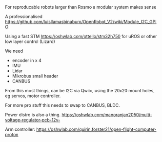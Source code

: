 For reproducable robots larger than Rosmo a modular system makes sense

A professionalised https://github.com/luisllamasbinaburo/OpenRobot_V2/wiki/Module_I2C_GPIO 

Using a fast STM https://oshwlab.com/ottello/stm32h750 for uROS or other low layer control (Lizard)

We need 
- encoder in x 4
- IMU
- Lidar
- Mikrobus small header
- CANBUS

From this most things, can be I2C via Qwiic, using the 20x20 mount holes, eg servos, motor controller.
 
For more pro stuff this needs to swap to CANBUS, BLDC.

Power distro is also a thing. https://oshwlab.com/manoranjan2050/multi-voltage-regulator-pcb-12v-

Arm controller: https://oshwlab.com/quirin.forster21/open-flight-computer-proton





